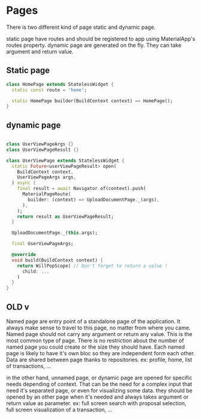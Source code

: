 # Pages
There is two different kind of page static and dynamic page.

static page have routes and should be registered to app using MaterialApp's routes property.
dynamic page are generated on the fly. They can take argument and return value.

## Static page
```dart
class HomePage extends StatelessWidget {
  static const route = 'home';

  static HomePage builder(BuildContext context) => HomePage();
}
``` 
## dynamic page
```dart

class UserViewPageArgs {}
class UserViewPageResult {}

class UserViewPage extends StatelessWidget {
  static Future<userViewPageResult> open(
    BuildContext context,
    UserViewPageArgs args,
  ) async {
    final result = await Navigator.of(context).push(
      MaterialPageRoute(
        builder: (context) => UploadDocumentPage._(args),
      ),
    );
    return result as UserViewPageResult;
  }

  UploadDocumentPage._(this.args);

  final UserViewPageArgs;

  @override
  void build(BuildContext context) {
    return WillPopScope( // Don't forget to return a value !
      child: ...
    )
  }
}
``` 

OLD v
----

Named page are entry point of a standalone page of the application. It always make sense to travel to this page, no matter from where you came. Named page should not carry any argument or return any value. This is the most common type of page. There is no restriction about the number of named page you could create or the size they should have.
Each named page is likely to have it's own bloc so they are independent form each other. Data are shared between page thanks to repositories.
ex: profile, home, list of transactions, ...

in the other hand, unnamed page, or dynamic page are opened for specific needs depending of context. That can be the need for a complex input that need it's separated page, or even for visualizing some data. they should be opened by an other page when it's needed and always takes argument or return value as parameter.
ex: full screen search with proposal selection, full screen visualization of a transaction, ...

